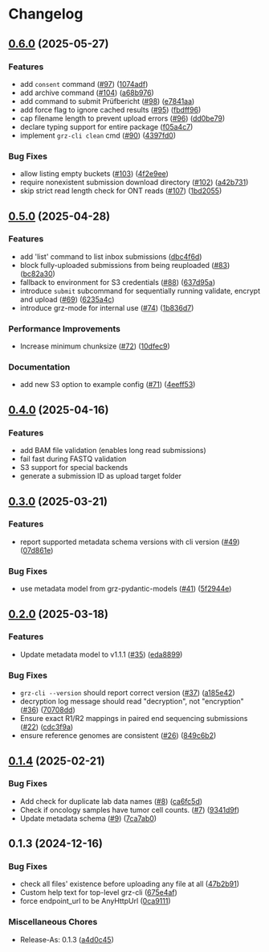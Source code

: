 # Changelog

## [0.6.0](https://github.com/BfArM-MVH/grz-cli/compare/v0.5.0...v0.6.0) (2025-05-27)


### Features

* add `consent` command ([#97](https://github.com/BfArM-MVH/grz-cli/issues/97)) ([1074adf](https://github.com/BfArM-MVH/grz-cli/commit/1074adf65f00025b288a606d1a905137b93ce52f))
* add archive command ([#104](https://github.com/BfArM-MVH/grz-cli/issues/104)) ([a68b976](https://github.com/BfArM-MVH/grz-cli/commit/a68b976631b35be2ced260728af57846d62aecc1))
* add command to submit Prüfbericht ([#98](https://github.com/BfArM-MVH/grz-cli/issues/98)) ([e7841aa](https://github.com/BfArM-MVH/grz-cli/commit/e7841aab3034eaf27144a9db3e27821bc3f2106d))
* add force flag to ignore cached results ([#95](https://github.com/BfArM-MVH/grz-cli/issues/95)) ([fbdff96](https://github.com/BfArM-MVH/grz-cli/commit/fbdff961685a45de80aea5b9f430f57eded42ffc))
* cap filename length to prevent upload errors ([#96](https://github.com/BfArM-MVH/grz-cli/issues/96)) ([dd0be79](https://github.com/BfArM-MVH/grz-cli/commit/dd0be79f4836ba7b0d7a75679bbd643dd9c4cef8))
* declare typing support for entire package ([f05a4c7](https://github.com/BfArM-MVH/grz-cli/commit/f05a4c704fbf8f3395fa19d1f3b66c8f8a2669e9))
* implement `grz-cli clean` cmd ([#90](https://github.com/BfArM-MVH/grz-cli/issues/90)) ([4397fd0](https://github.com/BfArM-MVH/grz-cli/commit/4397fd09be613a1f7693e128411c4321638dca71))


### Bug Fixes

* allow listing empty buckets ([#103](https://github.com/BfArM-MVH/grz-cli/issues/103)) ([4f2e9ee](https://github.com/BfArM-MVH/grz-cli/commit/4f2e9ee5751d56f6c6282d15d9b006f5b18eed9d))
* require nonexistent submission download directory ([#102](https://github.com/BfArM-MVH/grz-cli/issues/102)) ([a42b731](https://github.com/BfArM-MVH/grz-cli/commit/a42b7315f0fd78b3f337bfd4ace443c43b577a51))
* skip strict read length check for ONT reads ([#107](https://github.com/BfArM-MVH/grz-cli/issues/107)) ([1bd2055](https://github.com/BfArM-MVH/grz-cli/commit/1bd2055fb433b9ddb91b3ddcd77dabaabe81d777))

## [0.5.0](https://github.com/BfArM-MVH/grz-cli/compare/v0.4.0...v0.5.0) (2025-04-28)


### Features

* add 'list' command to list inbox submissions ([dbc4f6d](https://github.com/BfArM-MVH/grz-cli/commit/dbc4f6d300c6604e822bdfacc0e75cc8409d925d))
* block fully-uploaded submissions from being reuploaded ([#83](https://github.com/BfArM-MVH/grz-cli/issues/83)) ([bc82a30](https://github.com/BfArM-MVH/grz-cli/commit/bc82a303509f11e270c8d1e729047f76d0f2e29a))
* fallback to environment for S3 credentials ([#88](https://github.com/BfArM-MVH/grz-cli/issues/88)) ([637d95a](https://github.com/BfArM-MVH/grz-cli/commit/637d95acc1dcd2d970684d0642fdf4c8ce9dfff8))
* introduce `submit` subcommand for sequentially running validate, encrypt and upload ([#69](https://github.com/BfArM-MVH/grz-cli/issues/69)) ([6235a4c](https://github.com/BfArM-MVH/grz-cli/commit/6235a4cae5a485c01f2eb28f67289d1874aa8183))
* introduce grz-mode for internal use ([#74](https://github.com/BfArM-MVH/grz-cli/issues/74)) ([1b836d7](https://github.com/BfArM-MVH/grz-cli/commit/1b836d700259663e603d36a79fe48bb225a7dca5))


### Performance Improvements

* Increase minimum chunksize ([#72](https://github.com/BfArM-MVH/grz-cli/issues/72)) ([10dfec9](https://github.com/BfArM-MVH/grz-cli/commit/10dfec9369b907e2eef1a603c07793491c9e64f1))


### Documentation

* add new S3 option to example config ([#71](https://github.com/BfArM-MVH/grz-cli/issues/71)) ([4eeff53](https://github.com/BfArM-MVH/grz-cli/commit/4eeff5332a4d9a8b44886b00a2795eb403d591f4))

## [0.4.0](https://github.com/BfArM-MVH/grz-cli/compare/v0.3.0...v0.4.0) (2025-04-16)


### Features

* add BAM file validation (enables long read submissions)
* fail fast during FASTQ validation
* S3 support for special backends
* generate a submission ID as upload target folder

## [0.3.0](https://github.com/BfArM-MVH/grz-cli/compare/v0.2.0...v0.3.0) (2025-03-21)


### Features

* report supported metadata schema versions with cli version ([#49](https://github.com/BfArM-MVH/grz-cli/issues/49)) ([07d861e](https://github.com/BfArM-MVH/grz-cli/commit/07d861e32302632ca55a7f5cb5ebbfb05d4a2649))


### Bug Fixes

* use metadata model from grz-pydantic-models ([#41](https://github.com/BfArM-MVH/grz-cli/issues/41)) ([5f2944e](https://github.com/BfArM-MVH/grz-cli/commit/5f2944e7892820a9ba4e629633f8a50df4cb2a01))

## [0.2.0](https://github.com/BfArM-MVH/grz-cli/compare/v0.1.4...v0.2.0) (2025-03-18)


### Features

* Update metadata model to v1.1.1 ([#35](https://github.com/BfArM-MVH/grz-cli/issues/35)) ([eda8899](https://github.com/BfArM-MVH/grz-cli/commit/eda88993e13c62240fde8f4ea56dc7ea7c5a96e6))


### Bug Fixes

* `grz-cli --version` should report correct version ([#37](https://github.com/BfArM-MVH/grz-cli/issues/37)) ([a185e42](https://github.com/BfArM-MVH/grz-cli/commit/a185e42fc8f577598db2cdd4a007e816b6856ea8))
* decryption log message should read "decryption", not "encryption" ([#36](https://github.com/BfArM-MVH/grz-cli/issues/36)) ([70708dd](https://github.com/BfArM-MVH/grz-cli/commit/70708dd65bd342bedb27e6f5cb3f521b276bcf01))
* Ensure exact R1/R2 mappings in paired end sequencing submissions ([#22](https://github.com/BfArM-MVH/grz-cli/issues/22)) ([cdc3f9a](https://github.com/BfArM-MVH/grz-cli/commit/cdc3f9a1968950a45c20a35e39d4be504635c9c4))
* ensure reference genomes are consistent ([#26](https://github.com/BfArM-MVH/grz-cli/issues/26)) ([849c6b2](https://github.com/BfArM-MVH/grz-cli/commit/849c6b25d8a92b0d68be45c7ba31348b1f937681))

## [0.1.4](https://github.com/BfArM-MVH/grz-cli/compare/v0.1.3...v0.1.4) (2025-02-21)


### Bug Fixes

* Add check for duplicate lab data names ([#8](https://github.com/BfArM-MVH/grz-cli/issues/8)) ([ca6fc5d](https://github.com/BfArM-MVH/grz-cli/commit/ca6fc5d3ce679f3e063ec4aa2050703600a94d0c))
* Check if oncology samples have tumor cell counts. ([#7](https://github.com/BfArM-MVH/grz-cli/issues/7)) ([9341d9f](https://github.com/BfArM-MVH/grz-cli/commit/9341d9f30a3ad114d881452710f08c84fa9789ab))
* Update metadata schema ([#9](https://github.com/BfArM-MVH/grz-cli/issues/9)) ([7ca7ab0](https://github.com/BfArM-MVH/grz-cli/commit/7ca7ab0a31289706bba9217a05ba75e401d34840))

## 0.1.3 (2024-12-16)


### Bug Fixes

* check all files' existence before uploading any file at all ([47b2b91](https://github.com/BfArM-MVH/GRZ_CLI/commit/47b2b9176a7552b409c33f2f95150130d9ff3fa1))
* Custom help text for top-level grz-cli ([675e4af](https://github.com/BfArM-MVH/GRZ_CLI/commit/675e4af97a93e4b19d47ac3f13aa0f66d2ad811e))
* force endpoint_url to be AnyHttpUrl ([0ca9111](https://github.com/BfArM-MVH/GRZ_CLI/commit/0ca9111c3becf670c3aecde7afa2716f5222b4f1))


### Miscellaneous Chores

* Release-As: 0.1.3 ([a4d0c45](https://github.com/BfArM-MVH/GRZ_CLI/commit/a4d0c45e5d361338bd85da8d67d6d002e307a397))
